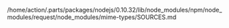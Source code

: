 /home/action/.parts/packages/nodejs/0.10.32/lib/node_modules/npm/node_modules/request/node_modules/mime-types/SOURCES.md